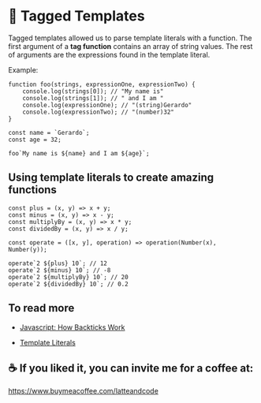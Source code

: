 # 📜 Tagged Templates

Tagged templates allowed us to parse template literals with a function. The first argument of a **tag function** contains an array of string values. The rest of arguments are the expressions found in the template literal.

Example:

```
function foo(strings, expressionOne, expressionTwo) {
    console.log(strings[0]); // "My name is"
    console.log(strings[1]); // " and I am "
    console.log(expressionOne); // "(string)Gerardo"
    console.log(expressionTwo); // "(number)32"
}

const name = `Gerardo`;
const age = 32;

foo`My name is ${name} and I am ${age}`;
```

## Using template literals to create amazing functions

```
const plus = (x, y) => x + y;
const minus = (x, y) => x - y;
const multiplyBy = (x, y) => x * y;
const dividedBy = (x, y) => x / y;

const operate = ([x, y], operation) => operation(Number(x), Number(y));

operate`2 ${plus} 10`; // 12
operate`2 ${minus} 10`; // -8
operate`2 ${multiplyBy} 10`; // 20
operate`2 ${dividedBy} 10`; // 0.2
```

## To read more

- [Javascript: How Backticks Work](https://medium.com/better-programming/javascript-how-backticks-work-de269e0fb8ba)

- [Template Literals](https://developer.mozilla.org/en-US/docs/Web/JavaScript/Reference/Template_literals)

## ☕️ If you liked it, you can invite me for a coffee at:

https://www.buymeacoffee.com/latteandcode